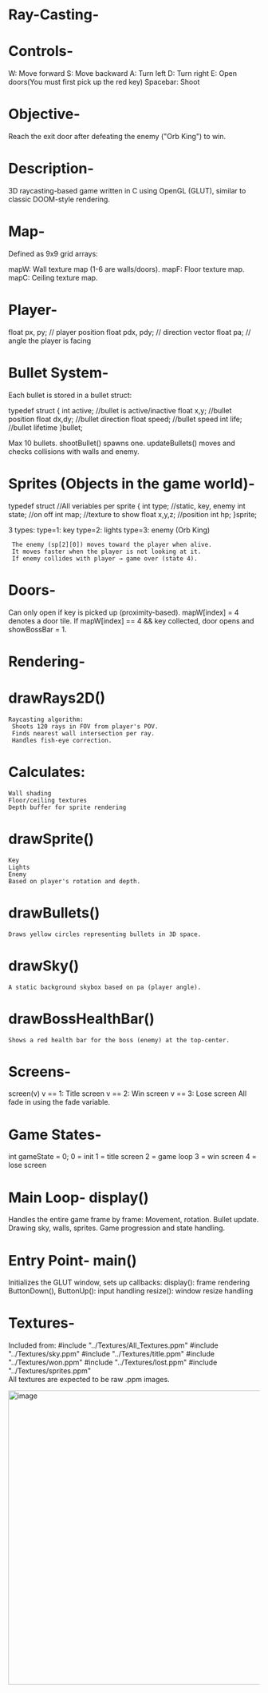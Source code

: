 # Ray-Casting-
 # Controls-
  W: Move forward
  S: Move backward
  A: Turn left
  D: Turn right
  E: Open doors(You must first pick up the red key)
  Spacebar: Shoot 
 # Objective-
  Reach the exit door after defeating the enemy ("Orb King") to win.
 # Description-
  3D raycasting-based game written in C using OpenGL (GLUT), similar to classic DOOM-style rendering. 
  # Map-
   Defined as 9x9 grid arrays:

   mapW: Wall texture map (1-6 are walls/doors).
   mapF: Floor texture map.
   mapC: Ceiling texture map.
  # Player-  
  float px, py;      // player position
  float pdx, pdy;    // direction vector
  float pa;          // angle the player is facing

  # Bullet System-
   Each bullet is stored in a bullet struct:
   
   typedef struct
   {
    int active;         //bullet is active/inactive
    float x,y;          //bullet position
    float dx,dy;        //bullet direction
    float speed;        //bullet speed
    int life;           //bullet lifetime
   }bullet; 
   
   Max 10 bullets.
   shootBullet() spawns one.
   updateBullets() moves and checks collisions with walls and enemy.
   
  # Sprites (Objects in the game world)-
   typedef struct      //All veriables per sprite
   {
    int type;          //static, key, enemy
    int state;         //on off
    int map;           //texture to show
    float x,y,z;       //position
    int hp;
   }sprite;
   
   3 types:
     type=1: key
     type=2: lights
     type=3: enemy (Orb King)
     
     The enemy (sp[2][0]) moves toward the player when alive.
     It moves faster when the player is not looking at it.
     If enemy collides with player → game over (state 4).
   
  # Doors-
   Can only open if key is picked up (proximity-based).
   mapW[index] = 4 denotes a door tile.
   If mapW[index] == 4 && key collected, door opens and showBossBar = 1.
  # Rendering-
   # drawRays2D()
    Raycasting algorithm:
     Shoots 120 rays in FOV from player's POV.
     Finds nearest wall intersection per ray.
     Handles fish-eye correction.
   
   # Calculates:
    Wall shading
    Floor/ceiling textures
    Depth buffer for sprite rendering
   
   # drawSprite()
    Key
    Lights
    Enemy
    Based on player's rotation and depth.
   
   # drawBullets()
    Draws yellow circles representing bullets in 3D space.
   
   # drawSky()
    A static background skybox based on pa (player angle).
   
   # drawBossHealthBar()
    Shows a red health bar for the boss (enemy) at the top-center.
   
  # Screens-
   screen(v)
    v == 1: Title screen
    v == 2: Win screen
    v == 3: Lose screen
   All fade in using the fade variable.
   
  # Game States-
   int gameState = 0;
    0 = init
    1 = title screen
    2 = game loop
    3 = win screen
    4 = lose screen
    
  # Main Loop- display()
   Handles the entire game frame by frame:
    Movement, rotation.
    Bullet update.
    Drawing sky, walls, sprites.
    Game progression and state handling.
    
  # Entry Point- main()
   Initializes the GLUT window, sets up callbacks:
   display(): frame rendering
   ButtonDown(), ButtonUp(): input handling
   resize(): window resize handling
  
  # Textures-
   Included from:
    #include "../Textures/All_Textures.ppm"
    #include "../Textures/sky.ppm"
    #include "../Textures/title.ppm"
    #include "../Textures/won.ppm"
    #include "../Textures/lost.ppm"
    #include "../Textures/sprites.ppm"   
   All textures are expected to be raw .ppm images.

   <img width="958" height="589" alt="image" src="https://github.com/user-attachments/assets/f9700b58-aee6-40b0-b925-8677700c265a" />
